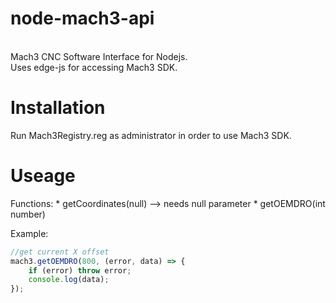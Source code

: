 # node-mach3-api
<br>Mach3 CNC Software Interface for Nodejs. 
<br>Uses edge-js for accessing Mach3 SDK.

# Installation
Run Mach3Registry.reg as administrator in order to use Mach3 SDK.

# Useage
Functions:
    * getCoordinates(null) --> needs null parameter
    * getOEMDRO(int number)

Example:

```Javascript
//get current X offset
mach3.getOEMDRO(800, (error, data) => {
    if (error) throw error;
    console.log(data);
});
```